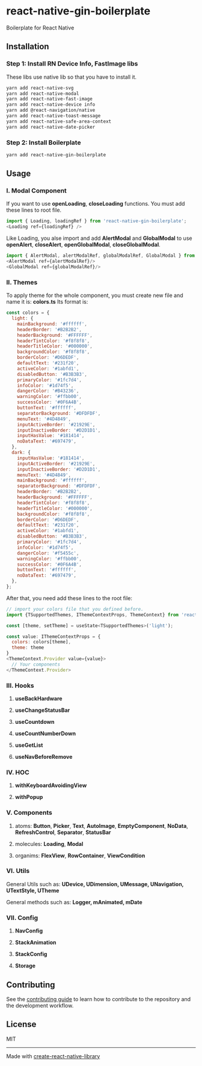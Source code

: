 # react-native-gin-boilerplate

Boilerplate for React Native

## Installation

### Step 1: Install **RN Device Info**, **FastImage** libs

These libs use native lib so that you have to install it.

```sh
yarn add react-native-svg
yarn add react-native-modal
yarn add react-native-fast-image
yarn add react-native-device info
yarn add @react-navigation/native
yarn add react-native-toast-message
yarn add react-native-safe-area-context
yarn add react-native-date-picker
```

### Step 2: Install Boilerplate

```sh
yarn add react-native-gin-boilerplate
```

## Usage

### I. Modal Component

If you want to use **openLoading**, **closeLoading** functions. You must add these lines to root file.

```js
import { Loading, loadingRef } from 'react-native-gin-boilerplate';
<Loading ref={loadingRef} />
```

Like Loading, you alse import and add **AlertModal** and **GlobalModal** to use **openAlert**, **closeAlert**, **openGlobalModal**, **closeGlobalModal**.

```js
import { AlertModal, alertModalRef, globalModalRef, GlobalModal } from 'react-native-gin-boilerplate';
<AlertModal ref={alertModalRef}/>
<GlobalModal ref={globalModalRef}/>
```

### II. Themes

To apply theme for the whole component, you must create new file and name it is: **colors.ts**
Its format is:

```js
const colors = {
  light: {
    mainBackground: '#ffffff',
    headerBorder: '#B2B2B2',
    headerBackground: '#FFFFFF',
    headerTintColor: '#f8f8f8',
    headerTitleColor: '#000000',
    backgroundColor: '#f8f8f8',
    borderColor: '#D6DEDF',
    defaultText: '#231f20',
    activeColor: '#1abfd1',
    disabledButton: '#B3B3B3',
    primaryColor: '#1fc7d4',
    infoColor: '#1d74f5',
    dangerColor: '#B43236',
    warningColor: '#ffbb00',
    successColor: '#0F6A4B',
    buttonText: '#ffffff',
    separatorBackground: '#DFDFDF',
    menuText: '#4D4849',
    inputActiveBorder: '#21929E',
    inputInactiveBorder: '#D2D1D1',
    inputHasValue: '#181414',
    noDataText: '#697479',
  },
  dark: {
    inputHasValue: '#181414',
    inputActiveBorder: '#21929E',
    inputInactiveBorder: '#D2D1D1',
    menuText: '#4D4849',
    mainBackground: '#ffffff',
    separatorBackground: '#DFDFDF',
    headerBorder: '#B2B2B2',
    headerBackground: '#FFFFFF',
    headerTintColor: '#f8f8f8',
    headerTitleColor: '#000000',
    backgroundColor: '#f8f8f8',
    borderColor: '#D6DEDF',
    defaultText: '#231f20',
    activeColor: '#1abfd1',
    disabledButton: '#B3B3B3',
    primaryColor: '#1fc7d4',
    infoColor: '#1d74f5',
    dangerColor: '#f5455c',
    warningColor: '#ffbb00',
    successColor: '#0F6A4B',
    buttonText: '#ffffff',
    noDataText: '#697479',
  },
};
```

After that, you need add these lines to the root file:

```js
// import your colors file that you defined before.
import {TSupportedThemes, IThemeContextProps, ThemeContext} from 'react-native-gin-boilerplate';

const [theme, setTheme] = useState<TSupportedThemes>('light');

const value: IThemeContextProps = {
  colors: colors[theme],
  theme: theme
}
<ThemeContext.Provider value={value}>
  // Your components
</ThemeContext.Provider>
```

### III. Hooks

1. **useBackHardware**

2. **useChangeStatusBar**

3. **useCountdown**

4. **useCountNumberDown**

5. **useGetList**

6. **useNavBeforeRemove**

### IV. HOC

1. **withKeyboardAvoidingView**

2. **withPopup**

### V. Components

1. atoms: **Button**, **Picker**, **Text**, **AutoImage**, **EmptyComponent**, **NoData**, **RefreshControl**, **Separator**, **StatusBar**

2. molecules: **Loading**, **Modal**

3. organims: **FlexView**, **RowContainer**, **ViewCondition**

### VI. Utils

General Utils such as: **UDevice, UDimension, UMessage, UNavigation, UTextStyle, UTheme**

General methods such as: **Logger, mAnimated, mDate**

### VII. Config

1. **NavConfig**

2. **StackAnimation**

3. **StackConfig**

4. **Storage**

## Contributing

See the [contributing guide](CONTRIBUTING.md) to learn how to contribute to the repository and the development workflow.

## License

MIT

---

Made with [create-react-native-library](https://github.com/callstack/react-native-builder-bob)
